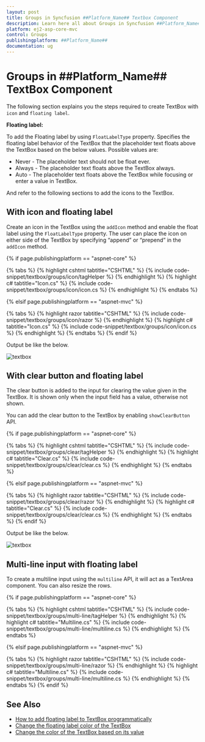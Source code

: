```yaml
---
layout: post
title: Groups in Syncfusion ##Platform_Name## Textbox Component
description: Learn here all about Groups in Syncfusion ##Platform_Name## Textbox component of Syncfusion Essential JS 2 and more.
platform: ej2-asp-core-mvc
control: Groups
publishingplatform: ##Platform_Name##
documentation: ug
---
```



# Groups in ##Platform_Name## TextBox Component

The following section explains you the steps required to create TextBox with `icon` and `floating label`.

**Floating label:**

To add the Floating label by using `FloatLabelType` property. Specifies the floating label behavior of the TextBox that the placeholder text floats above the TextBox based on the below values. Possible values are:

* Never - The placeholder text should not be float ever.
* Always - The placeholder text floats above the TextBox always.
* Auto - The placeholder text floats above the TextBox while focusing or enter a value in TextBox.

And refer to the following sections to add the icons to the TextBox.

## With icon and floating label

Create an icon in the TextBox using the `addIcon` method and enable the float label using the `FloatLabelType` property. The user can place the icon on either side of the TextBox by specifying “append” or “prepend” in the `addIcon` method.

{% if page.publishingplatform == "aspnet-core" %}

{% tabs %}
{% highlight cshtml tabtitle="CSHTML" %}
{% include code-snippet/textbox/groups/icon/tagHelper %}
{% endhighlight %}
{% highlight c# tabtitle="Icon.cs" %}
{% include code-snippet/textbox/groups/icon/icon.cs %}
{% endhighlight %}
{% endtabs %}

{% elsif page.publishingplatform == "aspnet-mvc" %}

{% tabs %}
{% highlight razor tabtitle="CSHTML" %}
{% include code-snippet/textbox/groups/icon/razor %}
{% endhighlight %}
{% highlight c# tabtitle="Icon.cs" %}
{% include code-snippet/textbox/groups/icon/icon.cs %}
{% endhighlight %}
{% endtabs %}
{% endif %}


Output be like the below.

![textbox](./images/textbox-icon.png)

## With clear button and floating label

The clear button is added to the input for clearing the value given in the TextBox.
It is shown only when the input field has a value, otherwise not shown.

You can add the clear button to the TextBox by enabling `showClearButton` API.

{% if page.publishingplatform == "aspnet-core" %}

{% tabs %}
{% highlight cshtml tabtitle="CSHTML" %}
{% include code-snippet/textbox/groups/clear/tagHelper %}
{% endhighlight %}
{% highlight c# tabtitle="Clear.cs" %}
{% include code-snippet/textbox/groups/clear/clear.cs %}
{% endhighlight %}
{% endtabs %}

{% elsif page.publishingplatform == "aspnet-mvc" %}

{% tabs %}
{% highlight razor tabtitle="CSHTML" %}
{% include code-snippet/textbox/groups/clear/razor %}
{% endhighlight %}
{% highlight c# tabtitle="Clear.cs" %}
{% include code-snippet/textbox/groups/clear/clear.cs %}
{% endhighlight %}
{% endtabs %}
{% endif %}


Output be like the below.

![textbox](./images/textbox-clear.png)


## Multi-line input with floating label

To create a multiline input using the `multiline` API, it will act as a TextArea component. You can also resize the rows.

{% if page.publishingplatform == "aspnet-core" %}

{% tabs %}
{% highlight cshtml tabtitle="CSHTML" %}
{% include code-snippet/textbox/groups/multi-line/tagHelper %}
{% endhighlight %}
{% highlight c# tabtitle="Multiline.cs" %}
{% include code-snippet/textbox/groups/multi-line/multiline.cs %}
{% endhighlight %}
{% endtabs %}

{% elsif page.publishingplatform == "aspnet-mvc" %}

{% tabs %}
{% highlight razor tabtitle="CSHTML" %}
{% include code-snippet/textbox/groups/multi-line/razor %}
{% endhighlight %}
{% highlight c# tabtitle="Multiline.cs" %}
{% include code-snippet/textbox/groups/multi-line/multiline.cs %}
{% endhighlight %}
{% endtabs %}
{% endif %}



## See Also

* [How to add floating label to TextBox programmatically](./how-to/add-floating-label-to-textbox-programmatically)
* [Change the floating label color of the TextBox](./how-to/change-the-floating-label-color-of-the-textbox)
* [Change the color of the TextBox based on its value](./how-to/change-the-color-of-the-textbox-based-on-its-value)

